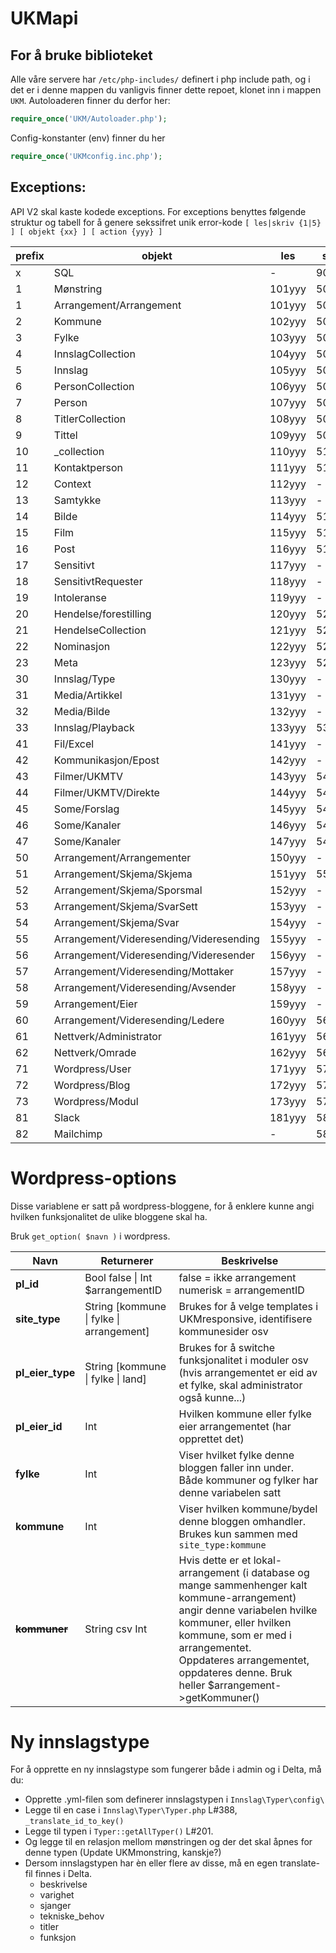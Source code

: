 UKMapi
======

## For å bruke biblioteket
Alle våre servere har `/etc/php-includes/` definert i php include path, og i det er i denne mappen du vanligvis finner dette repoet, klonet inn i mappen `UKM`. 
Autoloaderen finner du derfor her:
```php
require_once('UKM/Autoloader.php');
```

Config-konstanter (env) finner du her
```php
require_once('UKMconfig.inc.php');
```


## Exceptions:
API V2 skal kaste kodede exceptions. For exceptions benyttes følgende struktur og tabell for å genere sekssifret unik error-kode
`[ les|skriv {1|5} ] [ objekt {xx} ] [ action {yyy} ]`

prefix | objekt | les | skriv
------------ | ------------- | ------------ | -------------
 x | SQL | - | 901yyy 
1 | Mønstring | 101yyy | 501yyy
1 | Arrangement/Arrangement | 101yyy | 501yyy
2 | Kommune | 102yyy | 502yyy
3 | Fylke | 103yyy | 503yyy
4 | InnslagCollection | 104yyy | 504yyy
5 | Innslag | 105yyy | 505yyy
6 | PersonCollection | 106yyy | 506yyy
7 | Person | 107yyy | 507yyy
8 | TitlerCollection | 108yyy | 508yyy
9 | Tittel | 109yyy | 509yyy
10 | _collection | 110yyy | 511yyy
11 | Kontaktperson | 111yyy | 511yyy
12 | Context | 112yyy | -
13 | Samtykke | 113yyy | -
14 | Bilde | 114yyy | 514yyy
15 | Film | 115yyy | 515yyy
16 | Post | 116yyy | 516yyy
17 | Sensitivt | 117yyy | -
18 | SensitivtRequester | 118yyy | - 
19 | Intoleranse | 119yyy | -
20 | Hendelse/forestilling | 120yyy | 520yyy
21 | HendelseCollection | 121yyy | 521yyy
22 | Nominasjon | 122yyy | 522yyy
23 | Meta | 123yyy | 523yyy
30 | Innslag/Type | 130yyy | - 
31 | Media/Artikkel | 131yyy | -
32 | Media/Bilde | 132yyy | -
33 | Innslag/Playback | 133yyy | 533yyy
41 | Fil/Excel | 141yyy | - 
42 | Kommunikasjon/Epost | 142yyy | - 
43 | Filmer/UKMTV | 143yyy | 543yyy
44 | Filmer/UKMTV/Direkte | 144yyy | 544yyy
45 | Some/Forslag | 145yyy | 545yyy
46 | Some/Kanaler | 146yyy | 546yyy
47 | Some/Kanaler | 147yyy | 547yyy
50 | Arrangement/Arrangementer | 150yyy | -
51 | Arrangement/Skjema/Skjema | 151yyy | 551yyy
52 | Arrangement/Skjema/Sporsmal | 152yyy | -
53 | Arrangement/Skjema/SvarSett | 153yyy | -
54 | Arrangement/Skjema/Svar | 154yyy | -  
55 | Arrangement/Videresending/Videresending | 155yyy | - 
56 | Arrangement/Videresending/Videresender | 156yyy | - 
57 | Arrangement/Videresending/Mottaker | 157yyy | - 
58 | Arrangement/Videresending/Avsender | 158yyy | - 
59 | Arrangement/Eier | 159yyy | - 
60 | Arrangement/Videresending/Ledere | 160yyy | 560yyy
61 | Nettverk/Administrator | 161yyy | 561yyy
62 | Nettverk/Omrade | 162yyy | 562yyy
71 | Wordpress/User | 171yyy | 571yyy
72 | Wordpress/Blog | 172yyy | 572yyy
73 | Wordpress/Modul | 173yyy | 573yyy
81 | Slack | 181yyy | 581yyy
82 | Mailchimp | - | 582yyy


# Wordpress-options
Disse variablene er satt på wordpress-bloggene, for å enklere
kunne angi hvilken funksjonalitet de ulike bloggene skal ha.

Bruk `get_option( $navn )` i wordpress.

Navn | Returnerer | Beskrivelse
--- | --- | ---
**pl_id** | Bool false \| Int $arrangementID | false = ikke arrangement <br /> numerisk = arrangementID
**site_type**| String [kommune \| fylke \| arrangement] | Brukes for å velge templates i UKMresponsive, identifisere kommunesider osv
**pl_eier_type** | String [kommune \| fylke \| land] | Brukes for å switche funksjonalitet i moduler osv<br /> (hvis arrangementet er eid av et fylke, skal administrator også kunne...)
**pl_eier_id** | Int | Hvilken kommune eller fylke eier arrangementet (har opprettet det)
**fylke** | Int | Viser hvilket fylke denne bloggen faller inn under. <br />Både kommuner og fylker har denne variabelen satt
**kommune** | Int | Viser hvilken kommune/bydel denne bloggen omhandler. <br />Brukes kun sammen med `site_type:kommune`
**~~kommuner~~** | String csv Int | Hvis dette er et lokal-arrangement (i database og mange sammenhenger kalt kommune-arrangement) angir denne variabelen hvilke kommuner, eller hvilken kommune, som er med i arrangementet. <br /> Oppdateres arrangementet, oppdateres denne. Bruk heller $arrangement->getKommuner()

# Ny innslagstype
For å opprette en ny innslagstype som fungerer både i admin og i Delta, må du:
- Opprette .yml-filen som definerer innslagstypen i `Innslag\Typer\config\`
- Legge til en case i `Innslag\Typer\Typer.php` L#388, `_translate_id_to_key()`
- Legge til typen i `Typer::getAllTyper()` L#201.
- Og legge til en relasjon mellom mønstringen og der det skal åpnes for denne typen (Update UKMmonstring, kanskje?)
- Dersom innslagstypen har èn eller flere av disse, må en egen translate-fil finnes i Delta.
	- beskrivelse
	- varighet
	- sjanger
	- tekniske_behov
	- titler
	- funksjon